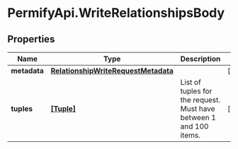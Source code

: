 # PermifyApi.WriteRelationshipsBody

## Properties

Name | Type | Description | Notes
------------ | ------------- | ------------- | -------------
**metadata** | [**RelationshipWriteRequestMetadata**](RelationshipWriteRequestMetadata.md) |  | [optional] 
**tuples** | [**[Tuple]**](Tuple.md) | List of tuples for the request. Must have between 1 and 100 items. | [optional] 


